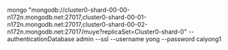 mongo "mongodb://cluster0-shard-00-00-n172n.mongodb.net:27017,cluster0-shard-00-01-n172n.mongodb.net:27017,cluster0-shard-00-02-n172n.mongodb.net:27017/muye?replicaSet=Cluster0-shard-0" --authenticationDatabase admin --ssl --username yong --password caiyong1